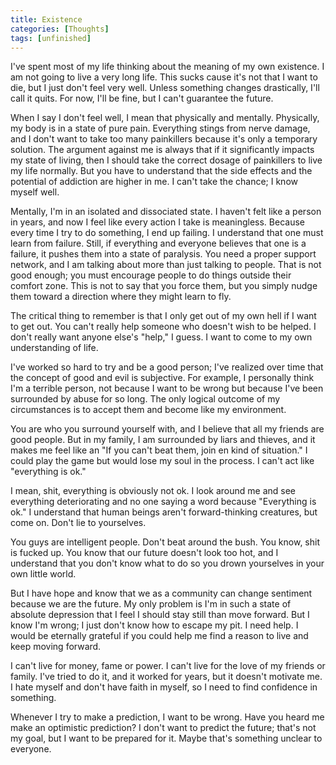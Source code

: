 ```yaml
---
title: Existence
categories: [Thoughts]
tags: [unfinished]
---
```

I've spent most of my life thinking about the meaning of my own existence. I am not going to live a very long life. This sucks cause it's not that I want to die, but I just don't feel very well. Unless something changes drastically, I'll call it quits. For now, I'll be fine, but I can't guarantee the future.

When I say I don't feel well, I mean that physically and mentally. Physically, my body is in a state of pure pain. Everything stings from nerve damage, and I don't want to take too many painkillers because it's only a temporary solution. The argument against me is always that if it significantly impacts my state of living, then I should take the correct dosage of painkillers to live my life normally. But you have to understand that the side effects and the potential of addiction are higher in me. I can't take the chance; I know myself well.

Mentally, I'm in an isolated and dissociated state. I haven't felt like a person in years, and now I feel like every action I take is meaningless. Because every time I try to do something, I end up failing. I understand that one must learn from failure. Still, if everything and everyone believes that one is a failure, it pushes them into a state of paralysis. You need a proper support network, and I am talking about more than just talking to people. That is not good enough; you must encourage people to do things outside their comfort zone. This is not to say that you force them, but you simply nudge them toward a direction where they might learn to fly. 

The critical thing to remember is that I only get out of my own hell if I want to get out. You can't really help someone who doesn't wish to be helped. I don't really want anyone else's "help," I guess. I want to come to my own understanding of life. 

I've worked so hard to try and be a good person; I've realized over time that the concept of good and evil is subjective. For example, I personally think I'm a terrible person, not because I want to be wrong but because I've been surrounded by abuse for so long. The only logical outcome of my circumstances is to accept them and become like my environment. 

You are who you surround yourself with, and I believe that all my friends are good people. But in my family, I am surrounded by liars and thieves, and it makes me feel like an "If you can't beat them, join en kind of situation." I could play the game but would lose my soul in the process. I can't act like "everything is ok."

I mean, shit, everything is obviously not ok. I look around me and see everything deteriorating and no one saying a word because "Everything is ok." I understand that human beings aren't forward-thinking creatures, but come on. Don't lie to yourselves. 

You guys are intelligent people. Don't beat around the bush. You know, shit is fucked up. You know that our future doesn't look too hot, and I understand that you don't know what to do so you drown yourselves in your own little world. 

But I have hope and know that we as a community can change sentiment because we are the future. My only problem is I'm in such a state of absolute depression that I feel I should stay still than move forward. But I know I'm wrong; I just don't know how to escape my pit. I need help. I would be eternally grateful if you could help me find a reason to live and keep moving forward.

I can't live for money, fame or power. I can't live for the love of my friends or family. I've tried to do it, and it worked for years, but it doesn't motivate me. I hate myself and don't have faith in myself, so I need to find confidence in something. 

Whenever I try to make a prediction, I want to be wrong. Have you heard me make an optimistic prediction? I don't want to predict the future; that's not my goal, but I want to be prepared for it. Maybe that's something unclear to everyone.

